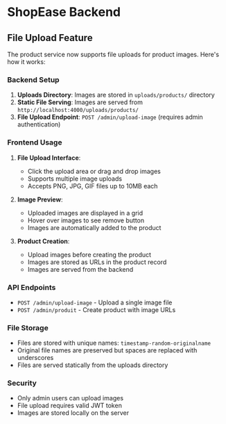# ShopEase Backend

## File Upload Feature

The product service now supports file uploads for product images. Here's how it works:

### Backend Setup

1. **Uploads Directory**: Images are stored in `uploads/products/` directory
2. **Static File Serving**: Images are served from `http://localhost:4000/uploads/products/`
3. **File Upload Endpoint**: `POST /admin/upload-image` (requires admin authentication)

### Frontend Usage

1. **File Upload Interface**: 
   - Click the upload area or drag and drop images
   - Supports multiple image uploads
   - Accepts PNG, JPG, GIF files up to 10MB each

2. **Image Preview**: 
   - Uploaded images are displayed in a grid
   - Hover over images to see remove button
   - Images are automatically added to the product

3. **Product Creation**: 
   - Upload images before creating the product
   - Images are stored as URLs in the product record
   - Images are served from the backend

### API Endpoints

- `POST /admin/upload-image` - Upload a single image file
- `POST /admin/produit` - Create product with image URLs

### File Storage

- Files are stored with unique names: `timestamp-random-originalname`
- Original file names are preserved but spaces are replaced with underscores
- Files are served statically from the uploads directory

### Security

- Only admin users can upload images
- File upload requires valid JWT token
- Images are stored locally on the server 